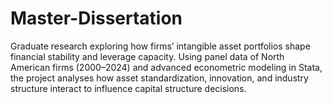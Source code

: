 # Master-Dissertation
Graduate research exploring how firms’ intangible asset portfolios shape financial stability and leverage capacity. Using panel data of North American firms (2000–2024) and advanced econometric modeling in Stata, the project analyses how asset standardization, innovation, and industry structure interact to influence capital structure decisions.
